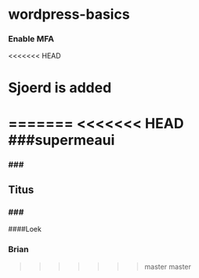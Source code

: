 # wordpress-basics

### Enable MFA

<<<<<<< HEAD
# Sjoerd is added
=======
<<<<<<< HEAD
###supermeaui
=======
### ### ###
## Titus ##
### ### ###
####Loek
### Brian
>>>>>>> master
>>>>>>> master

